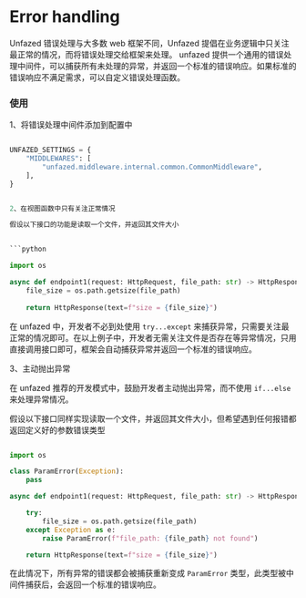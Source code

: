 Error handling
===============

Unfazed 错误处理与大多数 web 框架不同，Unfazed 提倡在业务逻辑中只关注最正常的情况，而将错误处理交给框架来处理。
unfazed 提供一个通用的错误处理中间件，可以捕获所有未处理的异常，并返回一个标准的错误响应。如果标准的错误响应不满足需求，可以自定义错误处理函数。


### 使用

1、将错误处理中间件添加到配置中


```python

UNFAZED_SETTINGS = {
    "MIDDLEWARES": [
        "unfazed.middleware.internal.common.CommonMiddleware",
    ],
}


2、在视图函数中只有关注正常情况

假设以下接口的功能是读取一个文件，并返回其文件大小


```python

import os

async def endpoint1(request: HttpRequest, file_path: str) -> HttpResponse:
    file_size = os.path.getsize(file_path)
    
    return HttpResponse(text=f"size = {file_size}")

```

在 unfazed 中，开发者不必到处使用 `try...except` 来捕获异常，只需要关注最正常的情况即可。在以上例子中，开发者无需关注文件是否存在等异常情况，只用直接调用接口即可，框架会自动捕获异常并返回一个标准的错误响应。

3、主动抛出异常

在 unfazed 推荐的开发模式中，鼓励开发者主动抛出异常，而不使用 `if...else` 来处理异常情况。

假设以下接口同样实现读取一个文件，并返回其文件大小，但希望遇到任何报错都返回定义好的参数错误类型

```python

import os

class ParamError(Exception):
    pass

async def endpoint1(request: HttpRequest, file_path: str) -> HttpResponse:

    try:
        file_size = os.path.getsize(file_path)
    except Exception as e:
        raise ParamError(f"file_path: {file_path} not found")

    return HttpResponse(text=f"size = {file_size}")

```

在此情况下，所有异常的错误都会被捕获重新变成 `ParamError` 类型，此类型被中间件捕获后，会返回一个标准的错误响应。



